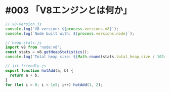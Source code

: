 # #003 「V8エンジンとは何か」

```javascript
// v8-version.js
console.log(`V8 version: ${process.versions.v8}`);
console.log(`Node built with: ${process.versions.node}`);
```

```javascript
// heap-stats.js
import v8 from 'node:v8';
const stats = v8.getHeapStatistics();
console.log(`Total heap size: ${Math.round(stats.total_heap_size / 1024 / 1024)} MB`);
```

```javascript
// jit-friendly.js
export function hotAdd(a, b) {
  return a + b;
}
for (let i = 0; i < 1e5; i++) hotAdd(1, 2);
```

